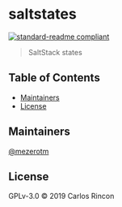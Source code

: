 # saltstates

[![standard-readme compliant](https://img.shields.io/badge/standard--readme-OK-green.svg?style=flat-square)](https://github.com/RichardLitt/standard-readme)

> SaltStack states

## Table of Contents

- [Maintainers](#maintainers)
- [License](#license)

## Maintainers

[@mezerotm](https://github.com/mezerotm)

## License

GPLv-3.0 © 2019 Carlos Rincon
